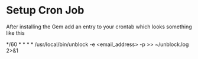 <h1>Setup Cron Job</h1>

<p> After installing the Gem add an entry to your crontab which looks something like this</p>

*/60 * * * * /usr/local/bin/unblock -e <email_address> -p <password> >> ~/unblock.log 2>&1

